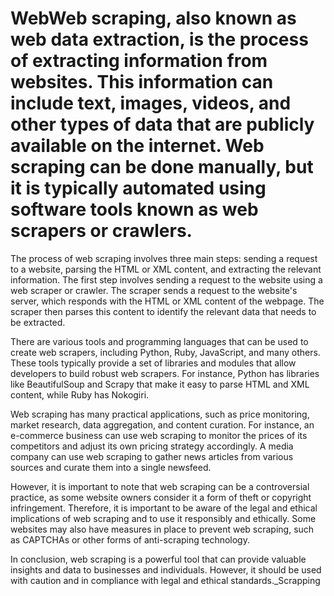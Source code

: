 # WebWeb scraping, also known as web data extraction, is the process of extracting information from websites. This information can include text, images, videos, and other types of data that are publicly available on the internet. Web scraping can be done manually, but it is typically automated using software tools known as web scrapers or crawlers.

The process of web scraping involves three main steps: sending a request to a website, parsing the HTML or XML content, and extracting the relevant information. The first step involves sending a request to the website using a web scraper or crawler. The scraper sends a request to the website's server, which responds with the HTML or XML content of the webpage. The scraper then parses this content to identify the relevant data that needs to be extracted.

There are various tools and programming languages that can be used to create web scrapers, including Python, Ruby, JavaScript, and many others. These tools typically provide a set of libraries and modules that allow developers to build robust web scrapers. For instance, Python has libraries like BeautifulSoup and Scrapy that make it easy to parse HTML and XML content, while Ruby has Nokogiri.

Web scraping has many practical applications, such as price monitoring, market research, data aggregation, and content curation. For instance, an e-commerce business can use web scraping to monitor the prices of its competitors and adjust its own pricing strategy accordingly. A media company can use web scraping to gather news articles from various sources and curate them into a single newsfeed.

However, it is important to note that web scraping can be a controversial practice, as some website owners consider it a form of theft or copyright infringement. Therefore, it is important to be aware of the legal and ethical implications of web scraping and to use it responsibly and ethically. Some websites may also have measures in place to prevent web scraping, such as CAPTCHAs or other forms of anti-scraping technology.

In conclusion, web scraping is a powerful tool that can provide valuable insights and data to businesses and individuals. However, it should be used with caution and in compliance with legal and ethical standards._Scrapping
